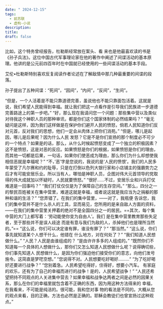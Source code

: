 ```yaml
---
date: " 2024-12-15"
tags:
  - 前苏联
  - 虚构-小说
description: 
title: 
draft: false
---
```

比如，这个特务曾经报告，杜勒斯经常放在案头、看 来也是他最喜欢读的书是《孙⼦兵法》。这位中国古代军事理论家在他的著作中阐述了间谍活动的基本原理。他讲的是公元前四百年时在中国就已经使⽤的一些间谍活动的基本⼿段。

艾伦•杜勒斯特别喜欢反复阅读作者论述在了解敌情中那⼏种最重要的间谍的段落。

孙⼦提出了五种间谍：“死间”，“因间”，“内间”，“反间”，“⽣间”。



“但是，⼀个⼈活着是不能只靠道德完善，虽说他也不能只靠⾯包活着。这就是说，我们希望⼈⺠能得到幸福。就让我们把这⼀点看作是引导我们⺠族进⼀步道德完善路途上的第⼀步吧。”
“好，那么现在我请问您⼀个问题：那些集中营以及类似对待我这个神职⼈员的那种审讯，都是你们这个国家体制的必然结果吗？”
“毫⽆疑问是这样，因为我们这样做是在保护你们避开⼈⺠的愤怒，倘若⼈⺠知道你们反对元⾸，反对我们的思想，他们⼀定会从⾁体上把你们消苑。”
“但是，哪⼉是起因，哪⼉是后果呢？因为什么⼈⺠ 发怒？它是不是你们宣扬的那个制度必不可少的⼀个特点？如果是的话，那么，从什么时候起愤怒变成了⼀个独⽴的积极因素？这不是愤怒，这是对恶的反应。如果愤怒是你们的根据，如果愤怒是你们的理由，⽽其他⼀切都是后果，⼀句话，如果你们使恶成为理由，那么你们为什么却想使我相信恶就是幸福呢？”
“不，’恶’字是您说的，我说的是‘⼈⺠的愤恨’。我们的⼈⺠多年蒙受了凡尔赛和约的耻辱，只是在打倒以⾊列⼤银⾏家和⼩店铺主的强霸势⼒之后才有可能安居乐业。所以当有⼈，哪怕是神职⼈员，企图对伟大元⾸领导的党取得的伟⼤成就加以怀疑时，⼈⺠就要愤怒。”
“很好……不过，安居乐业和兴兵打仗难道是⼀回事吗？”
“我们打仗仅仅是为了保障⾃⼰的⽣存空间。” 
“那么，四分之⼀的黎⺠百姓被关在集中营⾥，难道这就是幸福，或者说这就是我应当为之捐躯的那种和谐的⽣活？”
“您弄错了。在我们的集中营⾥，——对了，我瓶便 告诉您，我们的集中营并不是什么杀⼈的⼯具，显⽽易⻅，您所⽤的是来⾃敌⼈⽅⾯的资料，——在我们的集中营⾥关押着的绝对不是全国四分之⼀的居⺠。==其次，每个集中营的⼤⻔上都写着：‘劳动能使你变为⾃由⼈’。我们 是在集中营⾥教育那些失⾜者，⾄于那些并不是误⼈歧途 ⽽是有意与我们为敌的⼈，杀掉他们也是理所当然的。”== 
“这么说，你们可以决定谁有罪，谁没有罪了？” 
“那当然。” 
“这么说，你们事先就知道某个⼈想⼲什么，他错在 什么地⽅，对在何处了？” 
“我们知道⼈⺠想做什么。”
“⼈⺠？⼈⺠是由谁组成的？
“是由许许多多的⼈组成的。” 
“既然你们不知道每⼀个具体的⼈想做什么，那你们又怎么知道⼈⺠想做什么呢？说得确切些，你们事先知道⼈ ⺠想做什么，是因为你们强迫他们接受你们的意志，向他们发号施令。这简直是梦呓空想。”
“您说得不对。⼈⺠想要吃好喝好………“
“为了吃好喝好还要进⾏战争？”
“您别着急。⼈⺠希望吃得好，住得好，想要⼩汽⻋。 有家庭的欢乐，还有为了⾃⼰的幸福⽽进⾏的战争！是的，⼈⺠希望战争！”
“⼈⺠还希望把持不同观点的⼈关进集中营去？如果幸福和战争达两者之间是必然的因果关系，那么在你们的幸福⾥就包含着不正确的东⻄，因为⽤这种⽅法得来的 幸福，在我看来，不可能是纯洁的。很可能，我和您对事 物的看法是不同的。⼤概从您的观点来看，⽬的正确，⽅法也必然是正确的。耶穌会教徒们也曾宣扬过这种观点。”


